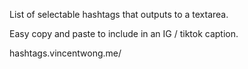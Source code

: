 List of selectable hashtags that outputs to a textarea.

Easy copy and paste to include in an IG / tiktok caption.

hashtags.vincentwong.me/

